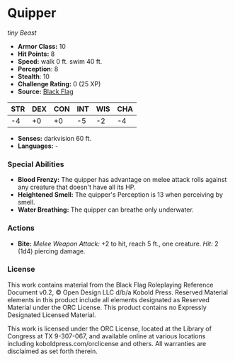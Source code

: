 # Quipper

*tiny* *Beast*

- **Armor Class:** 10
- **Hit Points:** 8 
- **Speed:** walk 0 ft. swim 40 ft.
- **Perception**: 8
- **Stealth**: 10
- **Challenge Rating:** 0 (25 XP)
- **Source:** [Black Flag](https://koboldpress.com/kpstore/product/tovrpg-pg-mv/)

| STR | DEX | CON | INT | WIS | CHA |
| --- | --- | --- | --- | --- | --- |
| -4 | +0 | +0 | -5 | -2 | -4 |

- **Senses:** darkvision 60 ft.
- **Languages:** -

### Special Abilities

- **Blood Frenzy:** The quipper has advantage on melee attack rolls against any creature that doesn't have all its HP.
- **Heightened Smell:** The quipper's Perception is 13 when perceiving by smell.
- **Water Breathing:** The quipper can breathe only underwater.

### Actions

- **Bite:** _Melee Weapon Attack:_ +2 to hit, reach 5 ft., one creature. _Hit:_ 2 (1d4) piercing damage.


### License

This work contains material from the Black Flag Roleplaying Reference Document v0.2, © Open Design LLC d/b/a Kobold Press. Reserved Material elements in this product include all elements designated as Reserved Material under the ORC License. This product contains no Expressly Designated Licensed Material.

This work is licensed under the ORC License, located at the Library of Congress at TX 9-307-067, and available online at various locations including koboldpress.com/orclicense and others. All warranties are disclaimed as set forth therein.
